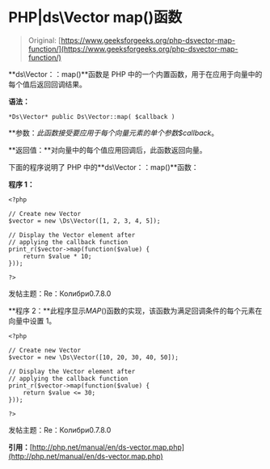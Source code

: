 # PHP|ds\Vector map()函数

> Original: [https://www.geeksforgeeks.org/php-dsvector-map-function/](https://www.geeksforgeeks.org/php-dsvector-map-function/)

**ds\Vector：：map()**函数是 PHP 中的一个内置函数，用于在应用于向量中的每个值后返回回调结果。

**语法：**

```
*Ds\Vector* public Ds\Vector::map( $callback )

```

**参数：**此函数接受要应用于每个向量元素的单个参数*$callback*。

**返回值：**对向量中的每个值应用回调后，此函数返回向量。

下面的程序说明了 PHP 中的**ds\Vector：：map()**函数：

**程序 1：**

```
<?php

// Create new Vector
$vector = new \Ds\Vector([1, 2, 3, 4, 5]);

// Display the Vector element after
// applying the callback function
print_r($vector->map(function($value) { 
    return $value * 10; 
}));

?>
```

发帖主题：Re：Колибри0.7.8.0

**程序 2：**此程序显示*MAP*()函数的实现，该函数为满足回调条件的每个元素在向量中设置 1。

```
<?php

// Create new Vector
$vector = new \Ds\Vector([10, 20, 30, 40, 50]);

// Display the Vector element after
// applying the callback function
print_r($vector->map(function($value) { 
    return $value <= 30;
}));

?>
```

发帖主题：Re：Колибри0.7.8.0

**引用：**[http://php.net/manual/en/ds-vector.map.php](http://php.net/manual/en/ds-vector.map.php)